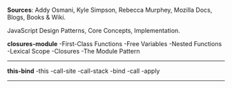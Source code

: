 **Sources**: Addy Osmani, Kyle Simpson, Rebecca Murphey, Mozilla Docs, Blogs, Books & Wiki.

JavaScript Design Patterns, Core Concepts, Implementation.

**closures-module**
 -First-Class Functions
 -Free Variables
 -Nested Functions
 -Lexical Scope
 -Closures
 -The Module Pattern

------------------------------------------------------------------------

**this-bind**
 -this
 -call-site
 -call-stack
 -bind
 -call
 -apply

 ------------------------------------------------------------------------

 
